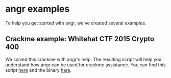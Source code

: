 # angr examples

To help you get started with angr, we've created several examples.

## Crackme example: Whitehat CTF 2015 Crypto 400

We solved this crackme with angr's help.
The resulting script will help you understand how angr can be used for crackme assistance.
You can find this script [here](./examples/whitehat_crypto400/whitehat_crypto400.py) and the binary [here](./examples/whitehat_crypto400/whitehat_crypto400).
